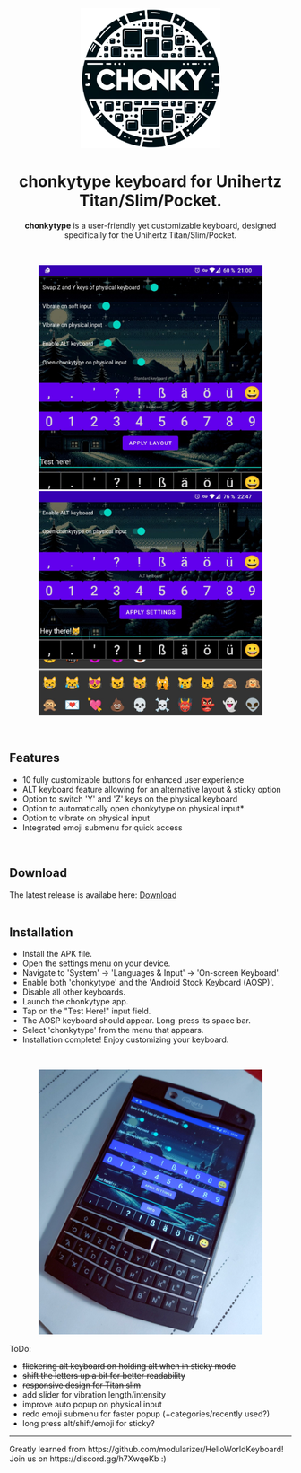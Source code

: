 <p align="center">
  <img src="https://github.com/jensma-de/chonkytype/blob/main/assets/logo.png" alt="ChonkyType Logo" width="250" height="250">
</p>

<h1 align="center">
  chonkytype keyboard for Unihertz Titan/Slim/Pocket.
</h1>

<p align="center">
  <strong>chonkytype</strong> is a user-friendly yet customizable keyboard, designed specifically for the Unihertz Titan/Slim/Pocket.
</p>
<br>
<p align="center">
  <img src="https://github.com/jensma-de/chonkytype/blob/main/assets/2.jpg" width="400" />
  <img src="https://github.com/jensma-de/chonkytype/blob/main/assets/1.jpg" width="400" />
</p>

</p>

<br>
<h2>Features</h2>
<ul>
  <li>10 fully customizable buttons for enhanced user experience</li>
  <li>ALT keyboard feature allowing for an alternative layout & sticky option</li>
  <li>Option to switch 'Y' and 'Z' keys on the physical keyboard</li>
  <li>Option to automatically open chonkytype on physical input* </li>
  <li>Option to vibrate on physical input </li>
  <li>Integrated emoji submenu for quick access</li>
</ul>

<br>
<h2>Download</h2>
The latest release is availabe here: <a href="https://github.com/jensma-de/chonkytype/releases/latest">Download</a>
<br>
<br>
<h2>Installation</h2>
<ul>
  <li>Install the APK file.</li>
  <li>Open the settings menu on your device.</li>
  <li>Navigate to 'System' -> 'Languages & Input' -> 'On-screen Keyboard'.</li>
  <li>Enable both 'chonkytype' and the 'Android Stock Keyboard (AOSP)'.</li>
  <li>Disable all other keyboards.</li>
  <li>Launch the chonkytype app.</li>
  <li>Tap on the "Test Here!" input field.</li>
  <li>The AOSP keyboard should appear. Long-press its space bar.</li>
  <li>Select 'chonkytype' from the menu that appears.</li>
  <li>Installation complete! Enjoy customizing your keyboard.</li>
</ul>
<br>
<p align="center">
  <img src="https://github.com/jensma-de/chonkytype/blob/main/assets/IMG_20240121_152434.jpg" width="400" />

</p>

ToDo:
- ~~flickering alt keyboard on holding alt when in sticky mode~~
- ~~shift the letters up a bit for better readability~~
- ~~responsive design for Titan slim~~
- add slider for vibration length/intensity
- improve auto popup on physical input
- redo emoji submenu for faster popup (+categories/recently used?)
- long press alt/shift/emoji for sticky?
  
<hr>
Greatly learned from https://github.com/modularizer/HelloWorldKeyboard!<br>
Join us on https://discord.gg/h7XwqeKb :)
